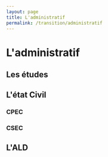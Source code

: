 ```yaml
---
layout: page
title: L'administratif
permalink: /transition/administratif
---
```


# L'administratif

## Les études

## L'état Civil
### CPEC
### CSEC

## L'ALD

